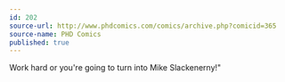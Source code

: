 ```yaml
---
id: 202
source-url: http://www.phdcomics.com/comics/archive.php?comicid=365
source-name: PHD Comics
published: true
---
```

 Work hard or you're going to turn into Mike Slackenerny!"
